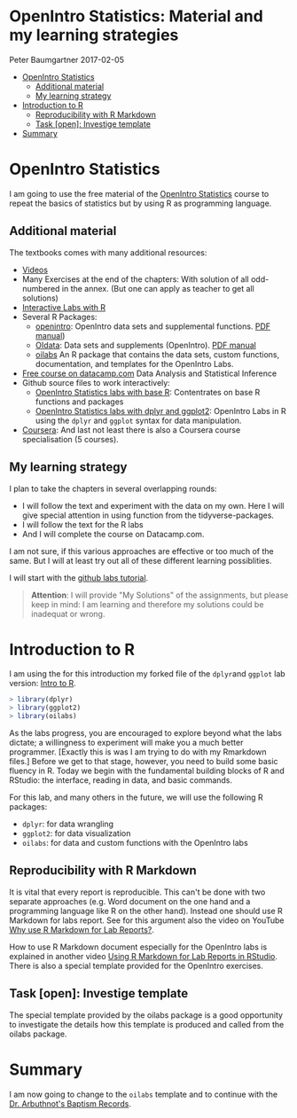 OpenIntro Statistics: Material and my learning strategies
================
Peter Baumgartner
2017-02-05

-   [OpenIntro Statistics](#openintro-statistics)
    -   [Additional material](#additional-material)
    -   [My learning strategy](#my-learning-strategy)
-   [Introduction to R](#introduction-to-r)
    -   [Reproducibility with R Markdown](#reproducibility-with-r-markdown)
    -   [Task \[open\]: Investige template](#task-open-investige-template)
-   [Summary](#summary)

OpenIntro Statistics
====================

I am going to use the free material of the [OpenIntro Statistics](https://www.openintro.org/stat/textbook.php?stat_book=os) course to repeat the basics of statistics but by using R as programming language.

Additional material
-------------------

The textbooks comes with many additional resources:

-   [Videos](https://www.openintro.org/stat/videos.php)
-   Many Exercises at the end of the chapters: With solution of all odd-numbered in the annex. (But one can apply as teacher to get all solutions)
-   [Interactive Labs with R](https://www.openintro.org/stat/labs.php)
-   Several R Packages:
    -   [openintro](https://cran.r-project.org/web/packages/openintro/index.html): OpenIntro data sets and supplemental functions. [PDF manual](https://cran.r-project.org/web/packages/openintro/openintro.pdf))
    -   [OIdata](https://cran.r-project.org/web/packages/OIdata/index.html): Data sets and supplements (OpenIntro). [PDF manual](https://cran.r-project.org/web/packages/OIdata/OIdata.pdf)
    -   [oilabs](https://github.com/OpenIntroOrg/oilabs) An R package that contains the data sets, custom functions, documentation, and templates for the OpenIntro Labs.
-   [Free course on datacamp.com](https://www.datacamp.com/community/open-courses/statistical-inference-and-data-analysis) Data Analysis and Statistical Inference
-   Github source files to work interactively:
    -   [OpenIntro Statistics labs with base R](https://github.com/andrewpbray/oiLabs-base-R): Contentrates on base R functions and packages
    -   [OpenIntro Statistics labs with dplyr and ggplot2](https://github.com/andrewpbray/oiLabs-dplyr-ggplot): OpenIntro Labs in R using the `dplyr` and `ggplot` syntax for data manipulation.
-   [Coursera](https://www.coursera.org/specializations/statistics#courses): And last not least there is also a Coursera course specialisation (5 courses).

My learning strategy
--------------------

I plan to take the chapters in several overlapping rounds:

-   I will follow the text and experiment with the data on my own. Here I will give special attention in using function from the tidyverse-packages.
-   I will follow the text for the R labs
-   And I will complete the course on Datacamp.com.

I am not sure, if this various approaches are effective or too much of the same. But I will at least try out all of these different learning possiblities.

I will start with the [github labs tutorial](http://htmlpreview.github.io/?https://github.com/andrewpbray/oiLabs-base-R/blob/master/intro_to_data/intro_to_data.html).

> **Attention**: I will provide "My Solutions" of the assignments, but please keep in mind: I am learning and therefore my solutions could be inadequat or wrong.

Introduction to R
=================

I am using the for this introduction my forked file of the `dplyr`and `ggplot` lab version: [Intro to R](https://github.com/petzi53/oiLabs-dplyr-ggplot/blob/master/01_intro_to_r/intro_to_r.Rmd).

``` r
> library(dplyr)
> library(ggplot2)
> library(oilabs)
```

As the labs progress, you are encouraged to explore beyond what the labs dictate; a willingness to experiment will make you a much better programmer. \[Exactly this is was I am trying to do with my Rmarkdown files.\] Before we get to that stage, however, you need to build some basic fluency in R. Today we begin with the fundamental building blocks of R and RStudio: the interface, reading in data, and basic commands.

For this lab, and many others in the future, we will use the following R packages:

-   `dplyr`: for data wrangling
-   `ggplot2`: for data visualization
-   `oilabs`: for data and custom functions with the OpenIntro labs

Reproducibility with R Markdown
-------------------------------

It is vital that every report is reproducible. This can't be done with two separate approaches (e.g. Word document on the one hand and a programming language like R on the other hand). Instead one should use R Markdown for labs report. See for this argument also the video on YouTube [Why use R Markdown for Lab Reports?](https://www.youtube.com/watch?v=lNWVQ2oxNho&feature=youtu.be).

How to use R Markdown document especially for the OpenIntro labs is explained in another video [Using R Markdown for Lab Reports in RStudio](https://www.youtube.com/watch?v=o0h-eVABe9M&feature=youtu.be). There is also a special template provided for the OpenIntro exercises.

Task \[open\]: Investige template
---------------------------------

The special template provided by the oilabs package is a good opportunity to investigate the details how this template is produced and called from the oilabs package.

Summary
=======

I am now going to change to the `oilabs` template and to continue with the [Dr. Arbuthnot's Baptism Records](https://github.com/petzi53/oiLabs-dplyr-ggplot/blob/master/01_intro_to_r/intro_to_r.Rmd#dr-arbuthnots-baptism-records).
